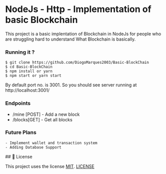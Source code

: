 # NodeJs - Http - Implementation of basic Blockchain

This project is a basic implentation of Blockchain in NodeJs for people who are struggling hard to understand What Blockchain is basically.

### Running it ? 

    $ git clone https://github.com/DiogoMarques2003/Basic-BlockChain
    $ cd Basic-BlockChain
    $ npm install or yarn
    $ npm start or yarn start

By default port no. is 3001. So you should see server running at http://localhost:3001/

### Endpoints

 - /mine [POST] - Add a new block
 - /blocks[GET] - Get all blocks 

### Future Plans 
```
- Implement wallet and transaction system
- Adding Database Support
```

## 📃 License

This project uses the license [MIT][mit]. [LICENSE](https://github.com/DiogoMarques2003/Basic-BlockChain/blob/master/LICENSE)

[mit]:https://opensource.org/licenses/MIT